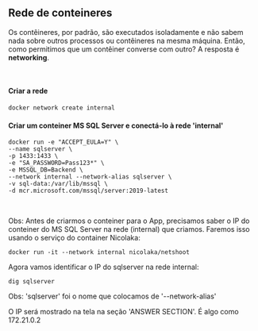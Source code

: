 ## Rede de conteineres

Os contêineres, por padrão, são executados isoladamente e não sabem nada sobre outros processos ou contêineres na mesma máquina. Então, como permitimos que um contêiner converse com outro? A resposta é **networking**.


<br>

#### Criar a rede
```
docker network create internal

```


#### Criar um conteiner MS SQL Server e conectá-lo à rede 'internal'
```
docker run -e "ACCEPT_EULA=Y" \
--name sqlserver \
-p 1433:1433 \
-e "SA_PASSWORD=Pass123*" \
-e MSSQL_DB=Backend \
--network internal --network-alias sqlserver \
-v sql-data:/var/lib/mssql \
-d mcr.microsoft.com/mssql/server:2019-latest 

```

<br>

Obs: Antes de criarmos o conteiner para o App, precisamos saber o IP do conteiner do MS SQL Server na rede (internal) que criamos. Faremos isso usando o serviço do container Nicolaka:

``` 
docker run -it --network internal nicolaka/netshoot
```

Agora vamos identificar o IP do sqlserver na rede internal:
``` 
dig sqlserver
``` 
Obs: 'sqlserver' foi o nome que colocamos de '--network-alias'

O IP será mostrado na tela na seção 'ANSWER SECTION'. É algo como 172.21.0.2

